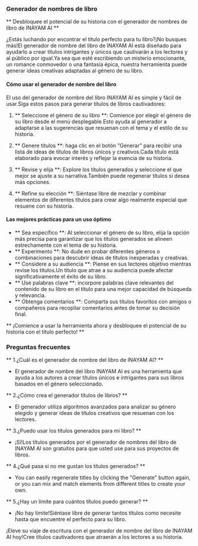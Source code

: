 ### Generador de nombres de libro

** Desbloquee el potencial de su historia con el generador de nombres de libro de INAYAM AI **

¿Estás luchando por encontrar el título perfecto para tu libro?¡No busques más!El generador de nombre del libro de INAYAM AI está diseñado para ayudarlo a crear títulos intrigantes y únicos que cautivarán a los lectores y al público por igual.Ya sea que esté escribiendo un misterio emocionante, un romance conmovedor o una fantasía épica, nuestra herramienta puede generar ideas creativas adaptadas al género de su libro.

#### Cómo usar el generador de nombre del libro

El uso del generador de nombre del libro INAYAM AI es simple y fácil de usar.Siga estos pasos para generar títulos de libros cautivadores:

1. ** Seleccione el género de su libro **: Comience por elegir el género de su libro desde el menú desplegable.Esto ayuda al generador a adaptarse a las sugerencias que resuenan con el tema y el estilo de su historia.

2. ** Genere títulos **: haga clic en el botón "Generar" para recibir una lista de ideas de títulos de libros únicos y creativos.Cada título está elaborado para evocar interés y reflejar la esencia de su historia.

3. ** Revise y elija **: Explore los títulos generados y seleccione el que mejor se ajuste a su narrativa.También puede regenerar títulos si desea más opciones.

4. ** Refine su elección **: Siéntase libre de mezclar y combinar elementos de diferentes títulos para crear algo realmente especial que resuene con su historia.

#### Las mejores prácticas para un uso óptimo

- ** Sea específico **: Al seleccionar el género de su libro, elija la opción más precisa para garantizar que los títulos generados se alineen estrechamente con el tema de su historia.
- ** Experimento **: No dude en probar diferentes géneros o combinaciones para descubrir ideas de títulos inesperadas y creativas.
- ** Considere a su audiencia **: Piense en sus lectores objetivo mientras revise los títulos.Un título que atrae a su audiencia puede afectar significativamente el éxito de su libro.
- ** Use palabras clave **: incorpore palabras clave relevantes del contenido de su libro en el título para una mejor capacidad de búsqueda y relevancia.
- ** Obtenga comentarios **: Comparta sus títulos favoritos con amigos o compañeros para recopilar comentarios antes de tomar su decisión final.

** ¡Comience a usar la herramienta ahora y desbloquee el potencial de su historia con el título perfecto! **

### Preguntas frecuentes

** 1.¿Cuál es el generador de nombre del libro de INAYAM AI? **
- El generador de nombre del libro INAYAM AI es una herramienta que ayuda a los autores a crear títulos únicos e intrigantes para sus libros basados ​​en el género seleccionado.

** 2.¿Cómo crea el generador títulos de libros? **
- El generador utiliza algoritmos avanzados para analizar su género elegido y generar ideas de títulos creativos que resuenan con los lectores.

** 3.¿Puedo usar los títulos generados para mi libro? **
- ¡Sí!Los títulos generados por el generador de nombres del libro de INAYAM AI son gratuitos para que usted use para sus proyectos de libros.

** 4.¿Qué pasa si no me gustan los títulos generados? **
- You can easily regenerate titles by clicking the "Generate" button again, or you can mix and match elements from different titles to create your own.

** 5.¿Hay un límite para cuántos títulos puedo generar? **
- ¡No hay límite!Siéntase libre de generar tantos títulos como necesite hasta que encuentre el perfecto para su libro.

¡Eleve su viaje de escritura con el generador de nombre del libro de INAYAM AI hoy!Cree títulos cautivadores que atraerán a los lectores a su historia.